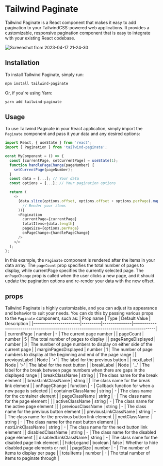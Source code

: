 # Tailwind Paginate
Tailwind Paginate is a React component that makes it easy to add pagination to your TailwindCSS-powered web applications. It provides a customizable, responsive pagination component that is easy to integrate with your existing React codebase.

![Screenshot from 2023-04-17 21-24-30](https://user-images.githubusercontent.com/84431594/232542617-6d1486a9-15a4-4be5-b64b-ae1ccc988ca9.png)

## Installation
To install Tailwind Paginate, simply run:
```bash
npm install tailwind-paginate
```
Or, if you're using Yarn:
```bash
yarn add tailwind-paginate
```
## Usage
To use Tailwind Paginate in your React application, simply import the `Paginate` component and pass it your data and any desired options:

```javascript
import React, { useState } from 'react';
import { Pagination } from 'tailwind-paginate';

const MyComponent = () => {
  const [currentPage, setCurrentPage] = useState(1);
  function handlePageChange(pageNumber) {
    setCurrentPage(pageNumber);
  }
  const data = [...]; // Your data
  const options = {...}; // Your pagination options

  return (
    <>
      {data.slice(options.offset, options.offset + options.perPage).map(item => (
        // Render your items
      ))}
      <Pagination
        currentPage={currentPage}
        totalItems={data.length}
        pageSize={options.perPage}
        onPageChange={handlePageChange}
      />
    </>
  );
};

```
In this example, the `Paginate` component is rendered after the items in your data array. The `pageCount` prop specifies the total number of pages to display, while currentPage specifies the currently selected page. The `onPageChange` prop is called when the user clicks a new page, and it should update the pagination options and re-render your data with the new offset.
## props
Tailwind Paginate is highly customizable, and you can adjust its appearance and behavior to suit your needs. You can do this by passing various props to the `Paginate` component, such as:
| Prop name              | Type     | Default Value | Description                                                                             |
|------------------------|----------|---------------|-----------------------------------------------------------------------------------------|
| currentPage            | number   | -             | The current page number                                                                  |
| pageCount              | number   | 5             | The total number of pages to display                                                     |
| pageRangeDisplayed     | number   | 3             | The number of page numbers to display on either side of the current page                 |
| marginPagesDisplayed   | number   | 1             | The number of page numbers to display at the beginning and end of the page range          |
| previousLabel          | Node     | '<'           | The label for the previous button                                                        |
| nextLabel              | Node     | '>'           | The label for the next button                                                            |
| breakLabel             | Node     | '...'         | The label for the break between page numbers when there are gaps in the displayed range  |
| breakClassName         | string   |      | The class name for the break element                                                      |
| breakLinkClassName     | string   |    | The class name for the break link element                                                 |
| onPageChange           | function | -             | Callback function for when a new page is selected                                          |
| containerClassName     | string   |  - | The class name for the container element                                                  |
| pageClassName          | string   | - | The class name for the page element                                                       |                                            |
| activeClassName       | string   |  -    | The class name for the active page element                                                |                                          |
| previousClassName      | string   |   -   | The class name for the previous button element                                            |
| previousLinkClassName  | string   |  -  | The class name for the previous button link element                                       |
| nextClassName          | string   |   -    | The class name for the next button element                                                |
| nextLinkClassName      | string   |  -  | The class name for the next button link element                                           |
| disabledClassName      | string   |  -   | The class name for the disabled page element                                              |
| disabledLinkClassName  | string   | - | The class name for the disabled page link element                                         |
| hideLegand           | boolean  | false         | Whether to hide disabled page elements or not                                             |
| pageSize               | number   | -             | The number of items to display per page                                                   |
| totalItems             | number   | -             | The total number of items to paginate through                                             |

<!-- ## Customization
Tailwind Paginate is highly customizable, and you can adjust its appearance and behavior to suit your needs. You can do this by passing various props to the `Paginate` component, such as:
- `className`: A custom class name to apply to the pagination container.
- `nextLabel`: The label to display for the "next" button.
- `prevLabel`: The label to display for the "previous" button.
- `marginPagesDisplayed`: The number of pages to display at the beginning and end of the pagination range.
- `pageRangeDisplayed`: The number of pages to display around the current page.
   -->
<!-- For a full list of props and customization options, please refer to the documentation. -->
